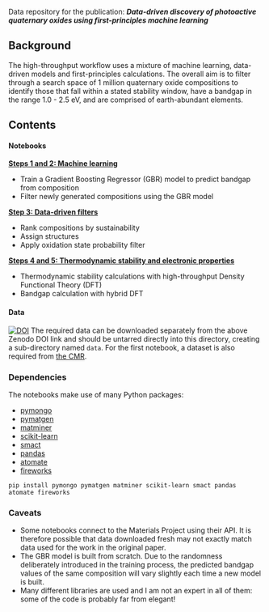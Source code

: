 Data repository for the publication: ***Data-driven discovery of photoactive quaternary oxides using first-principles machine learning***

## Background

The high-throughput workflow uses a mixture of machine learning, data-driven models and first-principles calculations. The overall aim is to filter through a search space of 1 million quaternary oxide compositions to identify those that fall within a stated stability window, have a bandgap in the range 1.0 - 2.5 eV, and are comprised of earth-abundant elements. 

## Contents

#### Notebooks

**[Steps 1 and 2: Machine learning](https://github.com/WMD-group/Solar_oxides_data/blob/master/Step1_and_step2_machine_learning.ipynb)**

- Train a Gradient Boosting Regressor (GBR) model to predict bandgap from composition
- Filter newly generated compositions using the GBR model

**[Step 3: Data-driven filters](https://github.com/WMD-group/Solar_oxides_data/blob/master/Step3_data_driven_filters.ipynb)**

- Rank compositions by sustainability 
- Assign structures
- Apply oxidation state probability filter

**[Steps 4 and 5: Thermodynamic stability and electronic properties](https://github.com/WMD-group/Solar_oxides_data/blob/master/Step4_and_step5_first_principles_calcs.ipynb)**

- Thermodynamic stability calculations with high-throughput Density Functional Theory (DFT)
- Bandgap calculation with hybrid DFT

#### Data 
[![DOI](https://zenodo.org/badge/DOI/10.5281/zenodo.2600285.svg)](https://doi.org/10.5281/zenodo.2600285) 
The required data can be downloaded separately from the above Zenodo DOI link
and should be untarred directly into this directory, creating a sub-directory named `data`. For the first notebook, a dataset is also required from [the CMR](https://cmr.fysik.dtu.dk/mp_gllbsc/mp_gllbsc.html#mp-gllbsc).

### Dependencies

The notebooks make use of many Python packages:

- [pymongo](https://api.mongodb.com/python/current/)
- [pymatgen](http://pymatgen.org)
- [matminer](https://hackingmaterials.github.io/matminer/)
- [scikit-learn](https://scikit-learn.org/stable/)
- [smact](https://github.com/WMD-group/smact)
- [pandas](https://pandas.pydata.org/)
- [atomate](https://atomate.org/)
- [fireworks](https://materialsproject.github.io/fireworks/)

```pip install pymongo pymatgen matminer scikit-learn smact pandas atomate fireworks```

### Caveats

- Some notebooks connect to the Materials Project using their API. It is therefore possible that data downloaded fresh may not exactly match data used for the work in the original paper. 
- The GBR model is built from scratch. Due to the randomness deliberately introduced in the training process, the predicted bandgap values of the same composition will vary slightly each time a new model is built.
- Many different libraries are used and I am not an expert in all of them: some of the code is probably far from elegant! 

